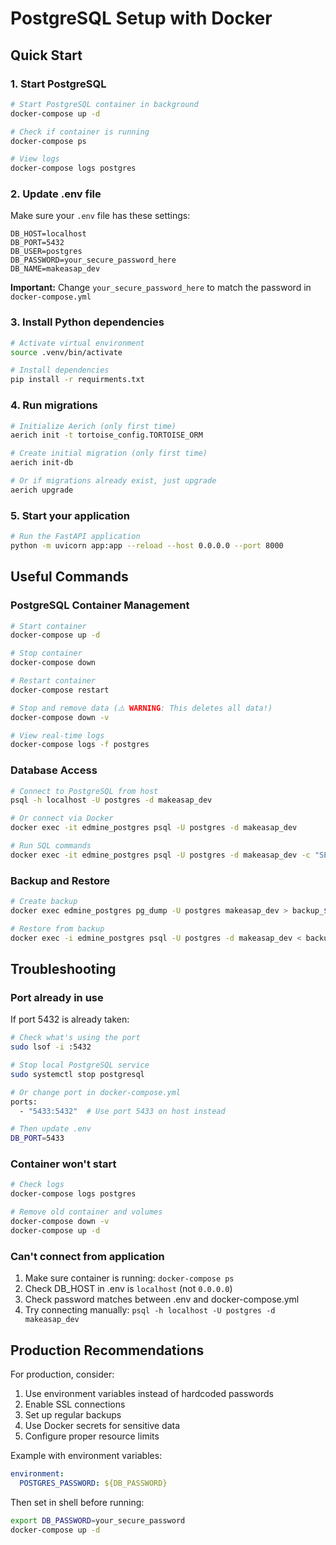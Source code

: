 # PostgreSQL Setup with Docker

## Quick Start

### 1. Start PostgreSQL

```bash
# Start PostgreSQL container in background
docker-compose up -d

# Check if container is running
docker-compose ps

# View logs
docker-compose logs postgres
```

### 2. Update .env file

Make sure your `.env` file has these settings:

```env
DB_HOST=localhost
DB_PORT=5432
DB_USER=postgres
DB_PASSWORD=your_secure_password_here
DB_NAME=makeasap_dev
```

**Important:** Change `your_secure_password_here` to match the password in `docker-compose.yml`

### 3. Install Python dependencies

```bash
# Activate virtual environment
source .venv/bin/activate

# Install dependencies
pip install -r requirments.txt
```

### 4. Run migrations

```bash
# Initialize Aerich (only first time)
aerich init -t tortoise_config.TORTOISE_ORM

# Create initial migration (only first time)
aerich init-db

# Or if migrations already exist, just upgrade
aerich upgrade
```

### 5. Start your application

```bash
# Run the FastAPI application
python -m uvicorn app:app --reload --host 0.0.0.0 --port 8000
```

## Useful Commands

### PostgreSQL Container Management

```bash
# Start container
docker-compose up -d

# Stop container
docker-compose down

# Restart container
docker-compose restart

# Stop and remove data (⚠️ WARNING: This deletes all data!)
docker-compose down -v

# View real-time logs
docker-compose logs -f postgres
```

### Database Access

```bash
# Connect to PostgreSQL from host
psql -h localhost -U postgres -d makeasap_dev

# Or connect via Docker
docker exec -it edmine_postgres psql -U postgres -d makeasap_dev

# Run SQL commands
docker exec -it edmine_postgres psql -U postgres -d makeasap_dev -c "SELECT * FROM users LIMIT 5;"
```

### Backup and Restore

```bash
# Create backup
docker exec edmine_postgres pg_dump -U postgres makeasap_dev > backup_$(date +%Y%m%d_%H%M%S).sql

# Restore from backup
docker exec -i edmine_postgres psql -U postgres -d makeasap_dev < backup_20231201_120000.sql
```

## Troubleshooting

### Port already in use

If port 5432 is already taken:

```bash
# Check what's using the port
sudo lsof -i :5432

# Stop local PostgreSQL service
sudo systemctl stop postgresql

# Or change port in docker-compose.yml
ports:
  - "5433:5432"  # Use port 5433 on host instead

# Then update .env
DB_PORT=5433
```

### Container won't start

```bash
# Check logs
docker-compose logs postgres

# Remove old container and volumes
docker-compose down -v
docker-compose up -d
```

### Can't connect from application

1. Make sure container is running: `docker-compose ps`
2. Check DB_HOST in .env is `localhost` (not `0.0.0.0`)
3. Check password matches between .env and docker-compose.yml
4. Try connecting manually: `psql -h localhost -U postgres -d makeasap_dev`

## Production Recommendations

For production, consider:

1. Use environment variables instead of hardcoded passwords
2. Enable SSL connections
3. Set up regular backups
4. Use Docker secrets for sensitive data
5. Configure proper resource limits

Example with environment variables:

```yaml
environment:
  POSTGRES_PASSWORD: ${DB_PASSWORD}
```

Then set in shell before running:
```bash
export DB_PASSWORD=your_secure_password
docker-compose up -d
```
